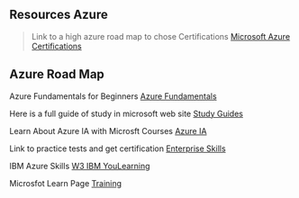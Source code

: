 ## Resources Azure

> Link to a high azure road map to chose Certifications [Microsoft Azure Certifications](https://query.prod.cms.rt.microsoft.com/cms/api/am/binary/RE4wyqh)


## Azure Road Map 

Azure Fundamentals for Beginners [Azure Fundamentals](https://learn.microsoft.com/pt-br/certifications/azure-fundamentals/?WT.mc_id=Azure_BoM-wwl)

Here is a full guide of study in microsoft web site [Study Guides](https://learn.microsoft.com/pt-br/certifications/resources/study-guides/AI-900)

Learn About Azure IA with Microsft Courses [Azure IA](https://learn.microsoft.com/en-us/training/browse/?roles=ai-engineer&resource_type=learning%20path&wt.mc_id=esi_lxp_webpage_wwl)

Link to practice tests and get certification [Enterprise Skills](https://esi.microsoft.com/getcertification)

IBM Azure Skills [W3 IBM YouLearning](https://w3.ibm.com/services/gbslearn/futureskills/index.html?load=pages/modules/Build-Existing-Skills-Pages/hyperscalers.html)

Microsfot Learn Page [Training](https://learn.microsoft.com/pt-br/training/)
